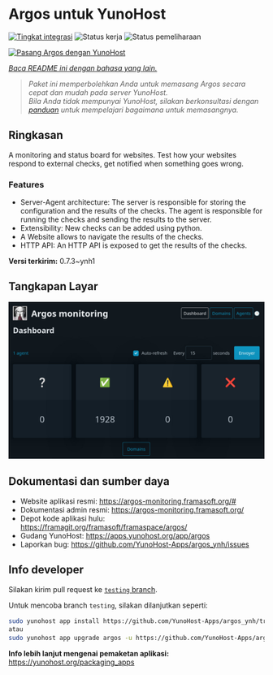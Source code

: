 <!--
N.B.: README ini dibuat secara otomatis oleh <https://github.com/YunoHost/apps/tree/master/tools/readme_generator>
Ini TIDAK boleh diedit dengan tangan.
-->

# Argos untuk YunoHost

[![Tingkat integrasi](https://apps.yunohost.org/badge/integration/argos)](https://ci-apps.yunohost.org/ci/apps/argos/)
![Status kerja](https://apps.yunohost.org/badge/state/argos)
![Status pemeliharaan](https://apps.yunohost.org/badge/maintained/argos)

[![Pasang Argos dengan YunoHost](https://install-app.yunohost.org/install-with-yunohost.svg)](https://install-app.yunohost.org/?app=argos)

*[Baca README ini dengan bahasa yang lain.](./ALL_README.md)*

> *Paket ini memperbolehkan Anda untuk memasang Argos secara cepat dan mudah pada server YunoHost.*  
> *Bila Anda tidak mempunyai YunoHost, silakan berkonsultasi dengan [panduan](https://yunohost.org/install) untuk mempelajari bagaimana untuk memasangnya.*

## Ringkasan

A monitoring and status board for websites. Test how your websites respond to external checks, get notified when something goes wrong.

### Features

- Server-Agent architecture: The server is responsible for storing the configuration and the results of the checks. The agent is responsible for running the checks and sending the results to the server.
- Extensibility: New checks can be added using python.
- A Website allows to navigate the results of the checks.
- HTTP API: An HTTP API is exposed to get the results of the checks.



**Versi terkirim:** 0.7.3~ynh1

## Tangkapan Layar

![Tangkapan Layar pada Argos](./doc/screenshots/screenshot.jpg)

## Dokumentasi dan sumber daya

- Website aplikasi resmi: <https://argos-monitoring.framasoft.org/#>
- Dokumentasi admin resmi: <https://argos-monitoring.framasoft.org/>
- Depot kode aplikasi hulu: <https://framagit.org/framasoft/framaspace/argos/>
- Gudang YunoHost: <https://apps.yunohost.org/app/argos>
- Laporkan bug: <https://github.com/YunoHost-Apps/argos_ynh/issues>

## Info developer

Silakan kirim pull request ke [`testing` branch](https://github.com/YunoHost-Apps/argos_ynh/tree/testing).

Untuk mencoba branch `testing`, silakan dilanjutkan seperti:

```bash
sudo yunohost app install https://github.com/YunoHost-Apps/argos_ynh/tree/testing --debug
atau
sudo yunohost app upgrade argos -u https://github.com/YunoHost-Apps/argos_ynh/tree/testing --debug
```

**Info lebih lanjut mengenai pemaketan aplikasi:** <https://yunohost.org/packaging_apps>
